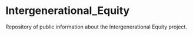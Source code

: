 # Intergenerational_Equity
Repository of public information about the Intergenerational Equity project.
